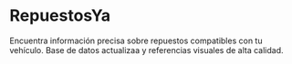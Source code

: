 # RepuestosYa
Encuentra información precisa sobre repuestos compatibles con tu vehículo. Base de datos actualizaa y referencias visuales de alta calidad.
